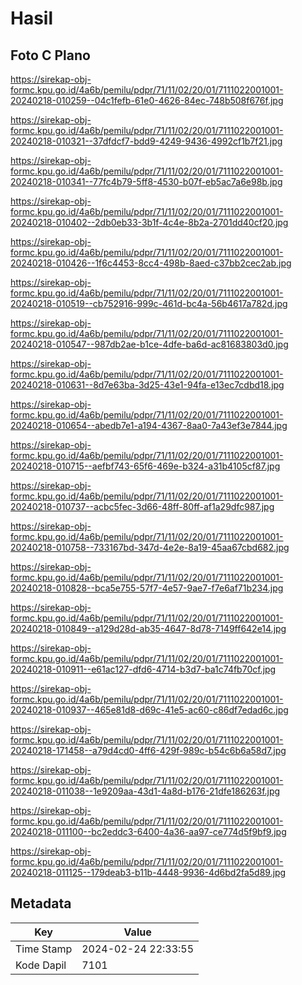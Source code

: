 # Hasil

## Foto C Plano

https://sirekap-obj-formc.kpu.go.id/4a6b/pemilu/pdpr/71/11/02/20/01/7111022001001-20240218-010259--04c1fefb-61e0-4626-84ec-748b508f676f.jpg

https://sirekap-obj-formc.kpu.go.id/4a6b/pemilu/pdpr/71/11/02/20/01/7111022001001-20240218-010321--37dfdcf7-bdd9-4249-9436-4992cf1b7f21.jpg

https://sirekap-obj-formc.kpu.go.id/4a6b/pemilu/pdpr/71/11/02/20/01/7111022001001-20240218-010341--77fc4b79-5ff8-4530-b07f-eb5ac7a6e98b.jpg

https://sirekap-obj-formc.kpu.go.id/4a6b/pemilu/pdpr/71/11/02/20/01/7111022001001-20240218-010402--2db0eb33-3b1f-4c4e-8b2a-2701dd40cf20.jpg

https://sirekap-obj-formc.kpu.go.id/4a6b/pemilu/pdpr/71/11/02/20/01/7111022001001-20240218-010426--1f6c4453-8cc4-498b-8aed-c37bb2cec2ab.jpg

https://sirekap-obj-formc.kpu.go.id/4a6b/pemilu/pdpr/71/11/02/20/01/7111022001001-20240218-010519--cb752916-999c-461d-bc4a-56b4617a782d.jpg

https://sirekap-obj-formc.kpu.go.id/4a6b/pemilu/pdpr/71/11/02/20/01/7111022001001-20240218-010547--987db2ae-b1ce-4dfe-ba6d-ac81683803d0.jpg

https://sirekap-obj-formc.kpu.go.id/4a6b/pemilu/pdpr/71/11/02/20/01/7111022001001-20240218-010631--8d7e63ba-3d25-43e1-94fa-e13ec7cdbd18.jpg

https://sirekap-obj-formc.kpu.go.id/4a6b/pemilu/pdpr/71/11/02/20/01/7111022001001-20240218-010654--abedb7e1-a194-4367-8aa0-7a43ef3e7844.jpg

https://sirekap-obj-formc.kpu.go.id/4a6b/pemilu/pdpr/71/11/02/20/01/7111022001001-20240218-010715--aefbf743-65f6-469e-b324-a31b4105cf87.jpg

https://sirekap-obj-formc.kpu.go.id/4a6b/pemilu/pdpr/71/11/02/20/01/7111022001001-20240218-010737--acbc5fec-3d66-48ff-80ff-af1a29dfc987.jpg

https://sirekap-obj-formc.kpu.go.id/4a6b/pemilu/pdpr/71/11/02/20/01/7111022001001-20240218-010758--733167bd-347d-4e2e-8a19-45aa67cbd682.jpg

https://sirekap-obj-formc.kpu.go.id/4a6b/pemilu/pdpr/71/11/02/20/01/7111022001001-20240218-010828--bca5e755-57f7-4e57-9ae7-f7e6af71b234.jpg

https://sirekap-obj-formc.kpu.go.id/4a6b/pemilu/pdpr/71/11/02/20/01/7111022001001-20240218-010849--a129d28d-ab35-4647-8d78-7149ff642e14.jpg

https://sirekap-obj-formc.kpu.go.id/4a6b/pemilu/pdpr/71/11/02/20/01/7111022001001-20240218-010911--e61ac127-dfd6-4714-b3d7-ba1c74fb70cf.jpg

https://sirekap-obj-formc.kpu.go.id/4a6b/pemilu/pdpr/71/11/02/20/01/7111022001001-20240218-010937--465e81d8-d69c-41e5-ac60-c86df7edad6c.jpg

https://sirekap-obj-formc.kpu.go.id/4a6b/pemilu/pdpr/71/11/02/20/01/7111022001001-20240218-171458--a79d4cd0-4ff6-429f-989c-b54c6b6a58d7.jpg

https://sirekap-obj-formc.kpu.go.id/4a6b/pemilu/pdpr/71/11/02/20/01/7111022001001-20240218-011038--1e9209aa-43d1-4a8d-b176-21dfe186263f.jpg

https://sirekap-obj-formc.kpu.go.id/4a6b/pemilu/pdpr/71/11/02/20/01/7111022001001-20240218-011100--bc2eddc3-6400-4a36-aa97-ce774d5f9bf9.jpg

https://sirekap-obj-formc.kpu.go.id/4a6b/pemilu/pdpr/71/11/02/20/01/7111022001001-20240218-011125--179deab3-b11b-4448-9936-4d6bd2fa5d89.jpg


## Metadata

| Key        | Value               |
| ---------- | ------------------- |
| Time Stamp | 2024-02-24 22:33:55 |
| Kode Dapil | 7101                |



